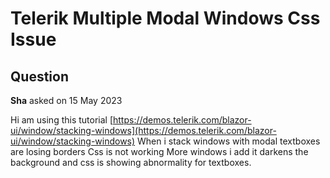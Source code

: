# Telerik Multiple Modal Windows Css Issue

## Question

**Sha** asked on 15 May 2023

Hi am using this tutorial [https://demos.telerik.com/blazor-ui/window/stacking-windows](https://demos.telerik.com/blazor-ui/window/stacking-windows) When i stack windows with modal textboxes are losing borders Css is not working More windows i add it darkens the background and css is showing abnormality for textboxes.
